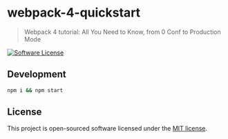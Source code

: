 # webpack-4-quickstart
> Webpack 4 tutorial: All You Need to Know, from 0 Conf to Production Mode

[![Software License](https://img.shields.io/badge/license-MIT-brightgreen.svg?style=flat)](LICENSE)

## Development

```bash
npm i && npm start
```

## License

This project is open-sourced software licensed under the [MIT license](http://opensource.org/licenses/MIT).
